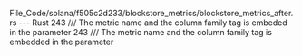 File_Code/solana/f505c2d233/blockstore_metrics/blockstore_metrics_after.rs --- Rust
243     /// The metric name and the column family tag is embeded in the parameter                                                                            243     /// The metric name and the column family tag is embedded in the parameter

